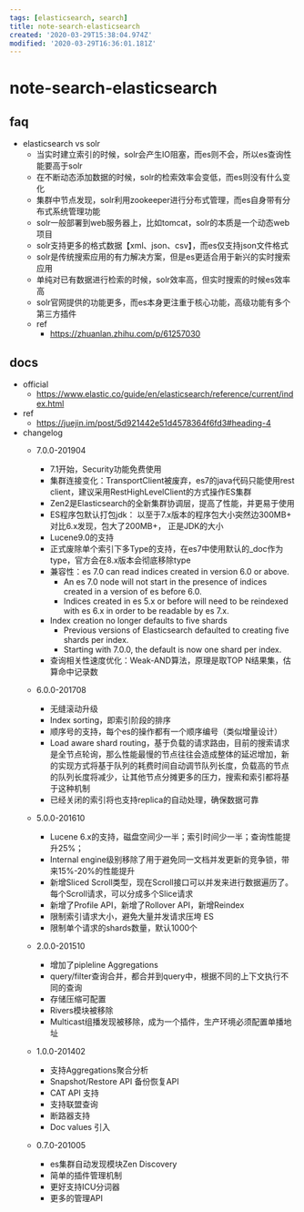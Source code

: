 ```yaml
---
tags: [elasticsearch, search]
title: note-search-elasticsearch
created: '2020-03-29T15:38:04.974Z'
modified: '2020-03-29T16:36:01.181Z'
---
```


# note-search-elasticsearch

## faq
- elasticsearch vs solr
    - 当实时建立索引的时候，solr会产生IO阻塞，而es则不会，所以es查询性能要高于solr
    - 在不断动态添加数据的时候，solr的检索效率会变低，而es则没有什么变化
    - 集群中节点发现，solr利用zookeeper进行分布式管理，而es自身带有分布式系统管理功能
    - solr一般部署到web服务器上，比如tomcat，solr的本质是一个动态web项目
    - solr支持更多的格式数据【xml、json、csv】，而es仅支持json文件格式
    - solr是传统搜索应用的有力解决方案，但是es更适合用于新兴的实时搜索应用
    - 单纯对已有数据进行检索的时候，solr效率高，但实时搜索的时候es效率高
    - solr官网提供的功能更多，而es本身更注重于核心功能，高级功能有多个第三方插件
    - ref
        - https://zhuanlan.zhihu.com/p/61257030


## docs
- official
    - https://www.elastic.co/guide/en/elasticsearch/reference/current/index.html
- ref
    - https://juejin.im/post/5d921442e51d4578364f6fd3#heading-4
- changelog    
    - 7.0.0-201904
        - 7.1开始，Security功能免费使用
        - 集群连接变化：TransportClient被废弃，es7的java代码只能使用rest client，建议采用RestHighLevelClient的方式操作ES集群
        - Zen2是Elasticsearch的全新集群协调层，提高了性能，并更易于使用
        - ES程序包默认打包jdk： 以至于7.x版本的程序包大小突然边300MB+ 对比6.x发现，包大了200MB+， 正是JDK的大小
        - Lucene9.0的支持
        - 正式废除单个索引下多Type的支持，在es7中使用默认的_doc作为type，官方会在8.x版本会彻底移除type
        - 兼容性：es 7.0 can read indices created in version 6.0 or above. 
            - An es 7.0 node will not start in the presence of indices created in a version of es before 6.0.
            - Indices created in es 5.x or before will need to be reindexed with es 6.x in order to be readable by es 7.x.
        - Index creation no longer defaults to five shards
            - Previous versions of Elasticsearch defaulted to creating five shards per index.
            - Starting with 7.0.0, the default is now one shard per index.
        - 查询相关性速度优化：Weak-AND算法，原理是取TOP N结果集，估算命中记录数


    - 6.0.0-201708
        - 无缝滚动升级
        - Index sorting，即索引阶段的排序
        - 顺序号的支持，每个es的操作都有一个顺序编号（类似增量设计）
        - Load aware shard routing，基于负载的请求路由，目前的搜索请求是全节点轮询，那么性能最慢的节点往往会造成整体的延迟增加，新的实现方式将基于队列的耗费时间自动调节队列长度，负载高的节点的队列长度将减少，让其他节点分摊更多的压力，搜索和索引都将基于这种机制
        - 已经关闭的索引将也支持replica的自动处理，确保数据可靠
    - 5.0.0-201610
        - Lucene 6.x的支持，磁盘空间少一半；索引时间少一半；查询性能提升25%；
        - Internal engine级别移除了用于避免同一文档并发更新的竞争锁，带来15%-20%的性能提升
        - 新增Sliced Scroll类型，现在Scroll接口可以并发来进行数据遍历了。每个Scroll请求，可以分成多个Slice请求
        - 新增了Profile API，新增了Rollover API，新增Reindex
        - 限制索引请求大小，避免大量并发请求压垮 ES
        - 限制单个请求的shards数量，默认1000个
    - 2.0.0-201510
        - 增加了pipleline Aggregations
        - query/filter查询合并，都合并到query中，根据不同的上下文执行不同的查询
        - 存储压缩可配置
        - Rivers模块被移除
        - Multicast组播发现被移除，成为一个插件，生产环境必须配置单播地址
    - 1.0.0-201402
        - 支持Aggregations聚合分析
        - Snapshot/Restore API 备份恢复API
        - CAT API 支持
        - 支持联盟查询
        - 断路器支持
        - Doc values 引入
    - 0.7.0-201005
        - es集群自动发现模块Zen Discovery
        - 简单的插件管理机制
        - 更好支持ICU分词器
        - 更多的管理API
